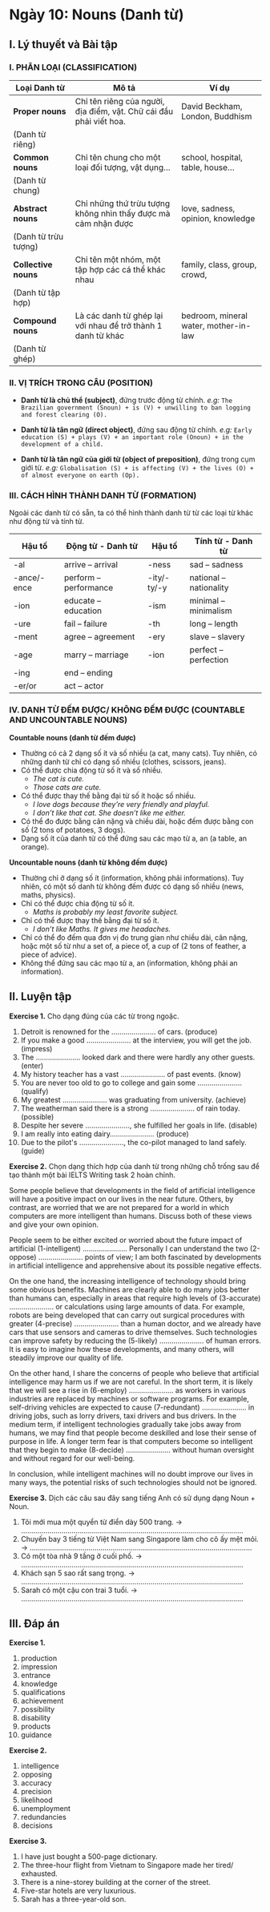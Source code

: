 # Ngày 10: Nouns (Danh từ)

## I. Lý thuyết và Bài tập

### I. PHÂN LOẠI (CLASSIFICATION)

| Loại Danh từ        | Mô tả                                                              | Ví dụ                                    |
|----------------------|--------------------------------------------------------------------|------------------------------------------|
| **Proper nouns**     | Chỉ tên riêng của người, địa điểm, vật. Chữ cái đầu phải viết hoa. | David Beckham, London, Buddhism          |
| (Danh từ riêng)     |                                                                    |                                          |
| **Common nouns**     | Chỉ tên chung cho một loại đối tượng, vật dụng…                    | school, hospital, table, house…          |
| (Danh từ chung)      |                                                                    |                                          |
| **Abstract nouns**   | Chỉ những thứ trừu tượng không nhìn thấy được mà cảm nhận được      | love, sadness, opinion, knowledge        |
| (Danh từ trừu tượng)|                                                                    |                                          |
| **Collective nouns** | Chỉ tên một nhóm, một tập hợp các cá thể khác nhau                 | family, class, group, crowd,             |
| (Danh từ tập hợp)  |                                                                    |                                          |
| **Compound nouns**   | Là các danh từ ghép lại với nhau để trở thành 1 danh từ khác        | bedroom, mineral water, mother-in-law    |
| (Danh từ ghép)      |                                                                    |                                          |

### II. VỊ TRÍCH TRONG CÂU (POSITION)

*   **Danh từ là chủ thể (subject)**, đứng trước động từ chính.
    *e.g:* `The Brazilian government (Snoun) + is (V) + unwilling to ban logging and forest clearing (O).`

*   **Danh từ là tân ngữ (direct object)**, đứng sau động từ chính.
    *e.g:* `Early education (S) + plays (V) + an important role (Onoun) + in the development of a child.`

*   **Danh từ là tân ngữ của giới từ (object of preposition)**, đứng trong cụm giới từ.
    *e.g:* `Globalisation (S) + is affecting (V) + the lives (O) + of almost everyone on earth (Op).`

### III. CÁCH HÌNH THÀNH DANH TỪ (FORMATION)

Ngoài các danh từ có sẵn, ta có thể hình thành danh từ từ các loại từ khác như động từ và tính từ.

| Hậu tố     | Động từ - Danh từ        | Hậu tố     | Tính từ - Danh từ          |
|------------|--------------------------|------------|----------------------------|
| -al        | arrive – arrival         | -ness      | sad – sadness              |
| -ance/-ence| perform – performance    | -ity/-ty/-y| national – nationality     |
| -ion       | educate – education      | -ism       | minimal – minimalism       |
| -ure       | fail – failure           | -th        | long – length              |
| -ment      | agree – agreement        | -ery       | slave – slavery            |
| -age       | marry – marriage         | -ion       | perfect – perfection       |
| -ing       | end – ending             |            |                            |
| -er/or     | act – actor              |            |                            |

### IV. DANH TỪ ĐẾM ĐƯỢC/ KHÔNG ĐẾM ĐƯỢC (COUNTABLE AND UNCOUNTABLE NOUNS)

**Countable nouns (danh từ đếm được)**

*   Thường có cả 2 dạng số ít và số nhiều (a cat, many cats). Tuy nhiên, có những danh từ chỉ có dạng số nhiều (clothes, scissors, jeans).
*   Có thể được chia động từ số ít và số nhiều.
    *   *The cat is cute.*
    *   *Those cats are cute.*
*   Có thể được thay thế bằng đại từ số ít hoặc số nhiều.
    *   *I love dogs because they’re very friendly and playful.*
    *   *I don’t like that cat. She doesn’t like me either.*
*   Có thể đo được bằng cân nặng và chiều dài, hoặc đếm được bằng con số (2 tons of potatoes, 3 dogs).
*   Dạng số ít của danh từ có thể đứng sau các mạo từ a, an (a table, an orange).

**Uncountable nouns (danh từ không đếm được)**

*   Thường chỉ ở dạng số ít (information, không phải informations). Tuy nhiên, có một số danh từ không đếm được có dạng số nhiều (news, maths, physics).
*   Chỉ có thể được chia động từ số ít.
    *   *Maths is probably my least favorite subject.*
*   Chỉ có thể được thay thế bằng đại từ số ít.
    *   *I don’t like Maths. It gives me headaches.*
*   Chỉ có thể đo đếm qua đơn vị đo trung gian như chiều dài, cân nặng, hoặc một số từ như a set of, a piece of, a cup of (2 tons of feather, a piece of advice).
*   Không thể đứng sau các mạo từ a, an (information, không phải an information).

## II. Luyện tập

**Exercise 1.** Cho dạng đúng của các từ trong ngoặc.

1.  Detroit is renowned for the …………….…… of cars. (produce)
2.  If you make a good …………….…… at the interview, you will get the job. (impress)
3.  The …………….…… looked dark and there were hardly any other guests. (enter)
4.  My history teacher has a vast …………….…… of past events. (know)
5.  You are never too old to go to college and gain some …………….…… (qualify)
6.  My greatest …………….…… was graduating from university. (achieve)
7.  The weatherman said there is a strong …………….…… of rain today. (possible)
8.  Despite her severe …………….……, she fulfilled her goals in life. (disable)
9.  I am really into eating dairy…………….…… (produce)
10. Due to the pilot's …………….……, the co-pilot managed to land safely. (guide)

**Exercise 2.** Chọn dạng thích hợp của danh từ trong những chỗ trống sau để tạo thành một bài IELTS Writing task 2 hoàn chỉnh.

Some people believe that developments in the field of artificial intelligence will have a positive impact on our lives in the near future. Others, by contrast, are worried that we are not prepared for a world in which computers are more intelligent than humans. Discuss both of these views and give your own opinion.

People seem to be either excited or worried about the future impact of artificial (1-intelligent) …………….…… Personally I can understand the two (2-oppose) …………….…… points of view; I am both fascinated by developments in artificial intelligence and apprehensive about its possible negative effects.

On the one hand, the increasing intelligence of technology should bring some obvious benefits. Machines are clearly able to do many jobs better than humans can, especially in areas that require high levels of (3-accurate) …………….…… or calculations using large amounts of data. For example, robots are being developed that can carry out surgical procedures with greater (4-precise) …………….…… than a human doctor, and we already have cars that use sensors and cameras to drive themselves. Such technologies can improve safety by reducing the (5-likely) …………….…… of human errors. It is easy to imagine how these developments, and many others, will steadily improve our quality of life.

On the other hand, I share the concerns of people who believe that artificial intelligence may harm us if we are not careful. In the short term, it is likely that we will see a rise in (6-employ) …………….…… as workers in various industries are replaced by machines or software programs. For example, self-driving vehicles are expected to cause (7-redundant) …………….…… in driving jobs, such as lorry drivers, taxi drivers and bus drivers. In the medium term, if intelligent technologies gradually take jobs away from humans, we may find that people become deskilled and lose their sense of purpose in life. A longer term fear is that computers become so intelligent that they begin to make (8-decide) …………….…… without human oversight and without regard for our well-being.

In conclusion, while intelligent machines will no doubt improve our lives in many ways, the potential risks of such technologies should not be ignored.

**Exercise 3.** Dịch các câu sau đây sang tiếng Anh có sử dụng dạng Noun + Noun.

1.  Tôi mới mua một quyển từ điển dày 500 trang.
    → …………………………………………………………………………………..……………
2.  Chuyến bay 3 tiếng từ Việt Nam sang Singapore làm cho cô ấy mệt mỏi.
    → …………………………………………………………………………………..……………
3.  Có một tòa nhà 9 tầng ở cuối phố.
    → …………………………………………………………………………………..……………
4.  Khách sạn 5 sao rất sang trọng.
    → …………………………………………………………………………………..……………
5.  Sarah có một cậu con trai 3 tuổi.
    → …………………………………………………………………………………..……………

## III. Đáp án

**Exercise 1.**
1.  production
2.  impression
3.  entrance
4.  knowledge
5.  qualifications
6.  achievement
7.  possibility
8.  disability
9.  products
10. guidance

**Exercise 2.**
1.  intelligence
2.  opposing
3.  accuracy
4.  precision
5.  likelihood
6.  unemployment
7.  redundancies
8.  decisions

**Exercise 3.**
1.  I have just bought a 500-page dictionary.
2.  The three-hour flight from Vietnam to Singapore made her tired/ exhausted.
3.  There is a nine-storey building at the corner of the street.
4.  Five-star hotels are very luxurious.
5.  Sarah has a three-year-old son.
